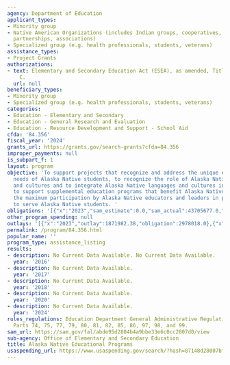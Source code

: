 ```yaml
---
agency: Department of Education
applicant_types:
- Minority group
- Native American Organizations (includes Indian groups, cooperatives, corporations,
  partnerships, associations)
- Specialized group (e.g. health professionals, students, veterans)
assistance_types:
- Project Grants
authorizations:
- text: Elementary and Secondary Education Act (ESEA), as amended, Title VI, Part
    C.
  url: null
beneficiary_types:
- Minority group
- Specialized group (e.g. health professionals, students, veterans)
categories:
- Education - Elementary and Secondary
- Education - General Research and Evaluation
- Education - Resource Development and Support - School Aid
cfda: '84.356'
fiscal_year: '2024'
grants_url: https://grants.gov/search-grants?cfda=84.356
improper_payments: null
is_subpart_f: 1
layout: program
objective: 'To support projects that recognize and address the unique educational
  needs of Alaska Native students, to recognize the role of Alaska Native languages
  and cultures and to integrate Alaska Native languages and cultures into education,
  to support supplemental education programs that benefit Alaska Natives, and to ensure
  the maximum participation by Alaska Native educators and leaders in programs designed
  to serve Alaska Native students. '
obligations: '[{"x":"2023","sam_estimate":0.0,"sam_actual":43705677.0,"usa_spending_actual":41222998.08},{"x":"2024","sam_estimate":0.0,"sam_actual":43668905.0,"usa_spending_actual":41156843.98},{"x":"2025","sam_estimate":0.0,"sam_actual":44953000.0,"usa_spending_actual":0.0}]'
other_program_spending: null
outlays: '[{"x":"2023","outlay":1871982.38,"obligation":2978018.0},{"x":"2024","outlay":0.0,"obligation":15900070.0},{"x":"2025","outlay":0.0,"obligation":0.0}]'
permalink: /program/84.356.html
popular_name: ''
program_type: assistance_listing
results:
- description: No Current Data Available. No Current Data Available.
  year: '2016'
- description: No Current Data Available.
  year: '2017'
- description: No Current Data Available.
  year: '2018'
- description: No Current Data Available.
  year: '2020'
- description: No Current Data Available.
  year: '2024'
rules_regulations: Education Department General Administrative Regulations (EDGAR),
  Parts 74, 75, 77, 79, 80, 81, 82, 85, 86, 97, 98, and 99.
sam_url: https://sam.gov/fal/abde95d2804b4a9bbe33e6c0cc2807d0/view
sub-agency: Office of Elementary and Secondary Education
title: Alaska Native Educational Programs
usaspending_url: https://www.usaspending.gov/search/?hash=87148d28007bf8763f88958198e48ba9
---
```

